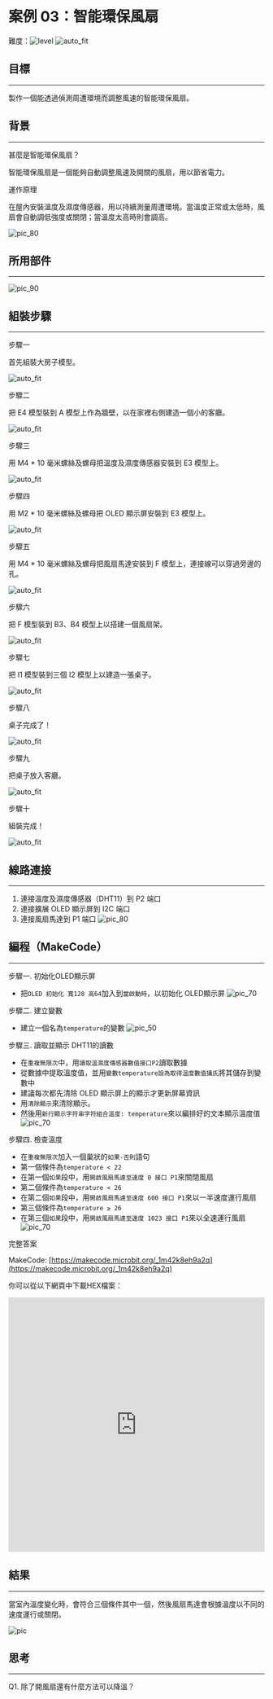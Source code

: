 # 案例 03：智能環保風扇

難度：![level](images/level2.png)
![auto_fit](images/Case3/intro.png)<P>


## 目標
<HR>

製作一個能透過偵測周遭環境而調整風速的智能環保風扇。<BR><P>

## 背景
<HR>

<span id="subtitle">甚麼是智能環保風扇？</span><P>
智能環保風扇是一個能夠自動調整風速及開關的風扇，用以節省電力。<BR><P>

<span id="subtitle">運作原理</span><P>
在屋內安裝溫度及濕度傳感器，用以持續測量周遭環境。當溫度正常或太低時，風扇會自動調低強度或關閉；當溫度太高時則會調高。<BR><P>

![pic_80](images/Case3/Case3_flowchart.png)<P>


## 所用部件
<HR>

![pic_90](images/Case3/Case3_parts.png)<P>

## 組裝步驟
<HR>

<span id="subtitle">步驟一</span><BR><P>
首先組裝大房子模型。<BR><P>
![auto_fit](images/Case3/Case3_ass1.png)<P>
<span id="subtitle">步驟二</span><BR><P>
把 E4 模型裝到 A 模型上作為牆壁，以在家裡右側建造一個小的客廳。<BR><P>
![auto_fit](images/Case3/Case3_ass2.png)<P>
<span id="subtitle">步驟三</span><BR><P>
用 M4 * 10 毫米螺絲及螺母把溫度及濕度傳感器安裝到 E3 模型上。<BR><P>
![auto_fit](images/Case3/Case3_ass3.png)<P>
<span id="subtitle">步驟四</span><BR><P>
用 M2 * 10 毫米螺絲及螺母把 OLED 顯示屏安裝到 E3 模型上。<BR><P>
![auto_fit](images/Case3/Case3_ass4.png)<P>
<span id="subtitle">步驟五</span><BR><P>
用 M4 * 10 毫米螺絲及螺母把風扇馬達安裝到 F 模型上，連接線可以穿過旁邊的孔。<BR><P>
![auto_fit](images/Case3/Case3_ass5.png)<P>
<span id="subtitle">步驟六</span><BR><P>
把 F 模型裝到 B3、B4 模型上以搭建一個風扇架。<BR><P>
![auto_fit](images/Case3/Case3_ass6.png)<P>
<span id="subtitle">步驟七</span><BR><P>
把 I1 模型裝到三個 I2 模型上以建造一張桌子。<BR><P>
![auto_fit](images/Case3/Case3_ass7.png)<P>
<span id="subtitle">步驟八</span><BR><P>
桌子完成了！<BR><P>
![auto_fit](images/Case3/Case3_ass8.png)<P>
<span id="subtitle">步驟九</span><BR><P>
把桌子放入客廳。<BR><P>
![auto_fit](images/Case3/Case3_ass9.png)<P>
<span id="subtitle">步驟十</span><BR><P>
組裝完成！<BR><P>
![auto_fit](images/Case3/Case3_ass10.png)<P>




## 線路連接
<HR>

1. 連接溫度及濕度傳感器（DHT11）到 P2 端口
2. 連接擴展 OLED 顯示屏到 I2C 端口
3. 連接風扇馬達到 P1 端口
![pic_80](images/Case3/Case3_hardware.png)<P>

## 編程（MakeCode）
<HR>

<span id="subtitle">步驟一. 初始化OLED顯示屏</span><P>
* 把`OLED 初始化 寬128 高64`加入到`當啟動時`，以初始化 OLED顯示屏
![pic_70](images/Case3/Case3_p1.png)<P>

<span id="subtitle">步驟二. 建立變數</span><P>
* 建立一個名為`temperature`的變數
![pic_50](images/Case3/Case3_p2.png)<P>

<span id="subtitle">步驟三. 讀取並顯示 DHT11的讀數</span><P>
* 在`重複無限次`中，用`讀取溫濕度傳感器數值接口P2`讀取數據
* 從數據中提取溫度值，並用`變數temperature設為取得溫度數值攝氏`將其儲存到變數中
* 建議每次都先清除 OLED 顯示屏上的顯示才更新屏幕資訊
* 用`清除顯示`來清除顯示。
* 然後用`新行顯示字符串字符組合溫度: temperature`來以編排好的文本顯示溫度值
![pic_70](images/Case3/Case3_p3.png)<P>

<span id="subtitle">步驟四. 檢查溫度</span><P>
* 在`重複無限次`加入一個巢狀的`如果-否則`語句
* 第一個條件為`temperature < 22`
* 在第一個`如果`段中，用`開啟風扇馬達至速度 0 接口 P1`來關閉風扇
* 第二個條件為`temperature < 26`
* 在第二個`如果`段中，用`開啟風扇馬達至速度 600 接口 P1`來以一半速度運行風扇
* 第三個條件為`temperature ≥ 26`
* 在第三個`如果`段中，用`開啟風扇馬達至速度 1023 接口 P1`來以全速運行風扇
![pic_70](images/Case3/Case3_p4.png)<P>

<span id="subtitle">完整答案<BR><P>
MakeCode: [https://makecode.microbit.org/_1m42k8eh9a2q](https://makecode.microbit.org/_1m42k8eh9a2q)<BR><P>
你可以從以下網頁中下載HEX檔案：<BR>
<iframe src="https://makecode.microbit.org/#pub:_1m42k8eh9a2q" width="100%" height="500" frameborder="0"></iframe>


## 結果
<HR>

當室內溫度變化時，會符合三個條件其中一個，然後風扇馬達會根據溫度以不同的速度運行或關閉。<BR><P>
![pic](images/Case3/Case3_result.gif)<P>

## 思考
<HR>

Q1. 除了開風扇還有什麼方法可以降溫？<BR><P>
